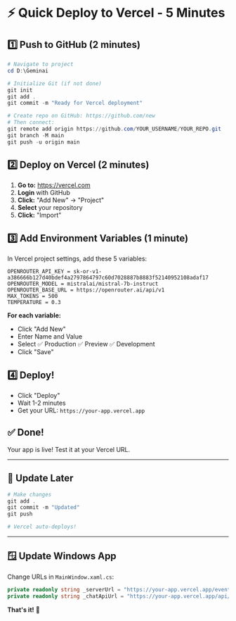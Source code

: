 # ⚡ Quick Deploy to Vercel - 5 Minutes

## 1️⃣ Push to GitHub (2 minutes)

```powershell
# Navigate to project
cd D:\Geminai

# Initialize Git (if not done)
git init
git add .
git commit -m "Ready for Vercel deployment"

# Create repo on GitHub: https://github.com/new
# Then connect:
git remote add origin https://github.com/YOUR_USERNAME/YOUR_REPO.git
git branch -M main
git push -u origin main
```

## 2️⃣ Deploy on Vercel (2 minutes)

1. **Go to:** https://vercel.com
2. **Login** with GitHub
3. **Click:** "Add New" → "Project"
4. **Select** your repository
5. **Click:** "Import"

## 3️⃣ Add Environment Variables (1 minute)

In Vercel project settings, add these 5 variables:

```
OPENROUTER_API_KEY = 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
OPENROUTER_MODEL = mistralai/mistral-7b-instruct
OPENROUTER_BASE_URL = https://openrouter.ai/api/v1
MAX_TOKENS = 500
TEMPERATURE = 0.3
```

**For each variable:**
- Click "Add New"
- Enter Name and Value
- Select ✅ Production ✅ Preview ✅ Development
- Click "Save"

## 4️⃣ Deploy!

- Click "Deploy"
- Wait 1-2 minutes
- Get your URL: `https://your-app.vercel.app`

## ✅ Done!

Your app is live! Test it at your Vercel URL.

---

## 🔄 Update Later

```powershell
# Make changes
git add .
git commit -m "Updated"
git push

# Vercel auto-deploys!
```

---

## 🪟 Update Windows App

Change URLs in `MainWindow.xaml.cs`:

```csharp
private readonly string _serverUrl = "https://your-app.vercel.app/events";
private readonly string _chatApiUrl = "https://your-app.vercel.app/api/chat";
```

**That's it!** 🚀
